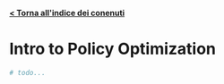 **[< Torna all'indice dei conenuti](../index.md)**

# Intro to Policy Optimization

```python
# todo...
```
